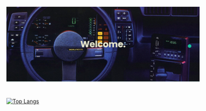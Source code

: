 ![alt text](https://github.com/achmadmahathirps/achmadmahathirps/blob/main/banner.png?raw=true)
#
[![Top Langs](https://github-readme-stats.vercel.app/api/top-langs/?username=achmadmahathirps&theme=tokyonight&layout=compact)](https://github.com/anuraghazra/github-readme-stats)

<!--
**achmadmahathirps/achmadmahathirps** is a ✨ _special_ ✨ repository because its `README.md` (this file) appears on your GitHub profile.

Here are some ideas to get you started:

- 🔭 I’m currently working on ...
- 🌱 I’m currently learning ...
- 👯 I’m looking to collaborate on ...
- 🤔 I’m looking for help with ...
- 💬 Ask me about ...
- 📫 How to reach me: ...
- 😄 Pronouns: ...
- ⚡ Fun fact: ...
-->
